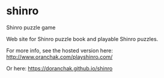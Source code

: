 # shinro
Shinro puzzle game

Web site for Shinro puzzle book and playable Shinro puzzles.

For more info, see the hosted version here:  http://www.oranchak.com/playshinro.com/

Or here:  https://doranchak.github.io/shinro
